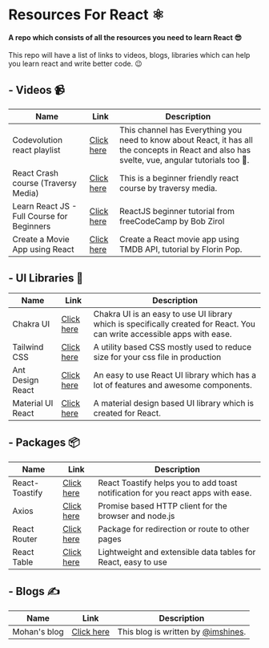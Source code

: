 # Resources For React ⚛
<h4>
  A repo which consists of all the resources you need to learn React 😎
</h4>
<p>This repo will have a list of links to videos, blogs, libraries which can help you learn react and write better code. 😉</p>

## - Videos 📹

|Name| Link|Description|
|---|---|--|
|Codevolution react playlist|[Click here](https://www.youtube.com/playlist?list=PLC3y8-rFHvwgg3vaYJgHGnModB54rxOk3)|This channel has Everything you need to know about React, it has all the concepts in React and also has svelte, vue, angular tutorials too 🤯. |
|React Crash course (Traversy Media)|[Click here](https://www.youtube.com/watch?v=w7ejDZ8SWv8)|This is a beginner friendly react course by traversy media.|
|Learn React JS - Full Course for Beginners|[Click here](https://www.youtube.com/watch?v=DLX62G4lc44)| ReactJS beginner tutorial from freeCodeCamp by Bob Zirol |
|Create a Movie App using React|[Click here](https://www.youtube.com/watch?v=sZ0bZGfg_m4)|Create a React movie app using TMDB API, tutorial by Florin Pop.|

## - UI Libraries 🎨

|Name| Link|Description|
|---|---|--|
|Chakra UI|[Click here](https://chakra-ui.com)|Chakra UI is an easy to use UI library which is specifically created for React. You can write accessible apps with ease. |
|Tailwind CSS|[Click here](https://tailwindcss.com/)| A utility based CSS mostly used to reduce size for your css file in production |
|Ant Design React|[Click here](https://ant.design/components/overview/)| An easy to use React UI library which has a lot of features and awesome components. |
|Material UI React|[Click here](https://material-ui.com/)| A material design based UI library which is created for React. |

## - Packages 📦

|Name| Link|Description|
|---|---|--|
|React-Toastify|[Click here](https://fkhadra.github.io/react-toastify/introduction/)|React Toastify helps you to add toast notification for you react apps with ease.|
|Axios|[Click here](https://www.npmjs.com/package/axios)|Promise based HTTP client for the browser and node.js|
|React Router|[Click here](https://reactrouter.com/web/guides/quick-start)|Package for redirection or route to other pages|
|React Table|[Click here](https://react-table.tanstack.com/)|Lightweight and extensible data tables for React, easy to use|

## - Blogs ✍

|Name| Link|Description|
|---|---|--|
|Mohan's blog|[Click here](https://mohanblog.vercel.app)|This blog is written by [@imshines](https://github.com/imshines). |
